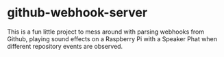 # github-webhook-server
This is a fun little project to mess around with parsing webhooks from Github, playing sound effects on a Raspberry Pi with a Speaker Phat when different repository events are observed.
